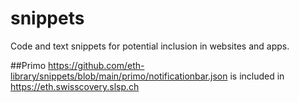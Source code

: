# snippets
Code and text snippets for potential inclusion in websites and apps.

##Primo
https://github.com/eth-library/snippets/blob/main/primo/notificationbar.json is included in https://eth.swisscovery.slsp.ch
